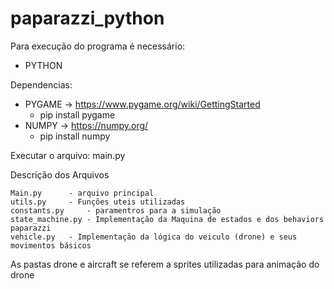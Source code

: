 # paparazzi_python

Para execução do programa é necessário:

- PYTHON

Dependencias: 

- PYGAME -> https://www.pygame.org/wiki/GettingStarted
	- pip install pygame
- NUMPY -> https://numpy.org/
	- pip install numpy

Executar o arquivo: main.py

Descrição dos Arquivos
 
	Main.py 	 - arquivo principal
	utils.py 	 - Funções uteis utilizadas
	constants.py 	 - paramentros para a simulação
	state_machine.py - Implementação da Maquina de estados e dos behaviors paparazzi
	vehicle.py	 - Implementação da lógica do veiculo (drone) e seus movimentos básicos

As pastas drone e aircraft se referem a sprites utilizadas para animação do drone
